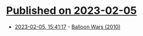 # [Published on 2023-02-05](index.md)

* [2023-02-05, 15:41:17](https://news.ycombinator.com/item?id=34665748) - [Balloon Wars (2010)](https://steveblank.com/2010/01/28/balloon-wars/)
